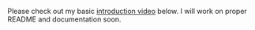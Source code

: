 Please check out my basic [introduction video][1] below. I will work on proper README and documentation soon.

<object width="480" height="360"><param name="movie" value="http://www.youtube.com/v/JlGx2DvRCoc?version=3&amp;hl=en_US&amp;rel=0"></param><param name="allowFullScreen" value="true"></param><param name="allowscriptaccess" value="always"></param><embed src="http://www.youtube.com/v/JlGx2DvRCoc?version=3&amp;hl=en_US&amp;rel=0" type="application/x-shockwave-flash" width="480" height="360" allowscriptaccess="always" allowfullscreen="true"></embed></object>

[1]: http://www.youtube.com/watch?v=JlGx2DvRCoc
